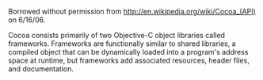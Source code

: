 Borrowed without permission from http://en.wikipedia.org/wiki/Cocoa_(API) on 6/16/06.

Cocoa consists primarily of two Objective-C object libraries called frameworks. Frameworks are functionally similar to shared libraries, a compiled object that can be dynamically loaded into a program's address space at runtime, but frameworks add associated resources, header files, and documentation.